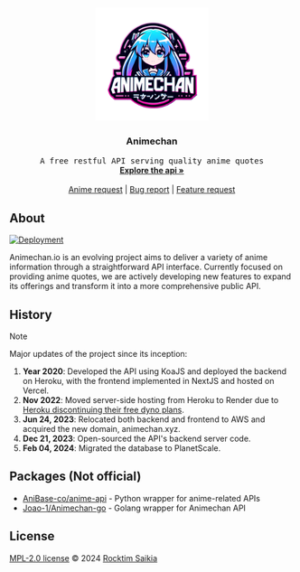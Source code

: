<br />
<p align="center">
  <a href="https://github.com/rocktimsaikia/anime-chan">
    <img src=".github/logo.png" alt="Logo" width="200" height="200">
  </a>
  <h3 align="center">Animechan</h3>
  <p align="center">
    <samp>A free restful API serving quality anime quotes</samp>
    <br />
    <a href="https://animechan.io/"><strong>Explore the api »</strong></a>
    <br />
    <br />
    <a href="https://github.com/Animechan-API/animechan/discussions/65">Anime request</a>
    |
    <a href="https://github.com/Animechan-API/animechan/issues">Bug report</a>
    |
    <a href="https://github.com/Animechan-API/animechan/issues">Feature request</a>
  </p>
</p>

## About

[![Deployment](https://github.com/Animechan-API/animechan/actions/workflows/deploy.yml/badge.svg)](https://github.com/Animechan-API/animechan/actions/workflows/deploy.yml)

Animechan.io is an evolving project aims to deliver a variety of anime information through a straightforward API interface. Currently focused on providing anime quotes, we are actively developing new features to expand its offerings and transform it into a more comprehensive public API.

## History

> [!NOTE]
> Major updates of the project since its inception:

1. **Year 2020**: Developed the API using KoaJS and deployed the backend on Heroku, with the frontend implemented in NextJS and hosted on Vercel.
2. **Nov 2022**: Moved server-side hosting from Heroku to Render due to [Heroku discontinuing their free dyno plans](https://blog.heroku.com/new-low-cost-plans).
3. **Jun 24, 2023**: Relocated both backend and frontend to AWS and acquired the new domain, animechan.xyz.
4. **Dec 21, 2023**: Open-sourced the API's backend server code.
5. **Feb 04, 2024**: Migrated the database to PlanetScale.

## Packages (Not official)

- [AniBase-co/anime-api](https://github.com/AniBase-co/anime-api) - Python wrapper for anime-related APIs
- [Joao-1/Animechan-go](https://github.com/Joao-1/Animechan-go) - Golang wrapper for Animechan API

## License

[MPL-2.0 license](./LICENSE) © 2024 [Rocktim Saikia](https://rocktimsaikia.dev)
